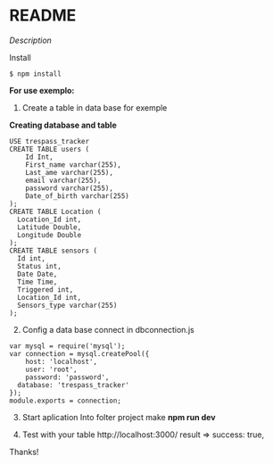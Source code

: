 # README #

*Description*


Install
```
$ npm install
```
**For use exemplo:**

 1. Create a table in data base for exemple

 **Creating database and table**
```
USE trespass_tracker
CREATE TABLE users (
    Id Int, 
    First_name varchar(255),
    Last_ame varchar(255),
    email varchar(255),
    password varchar(255),
    Date_of_birth varchar(255)
);
CREATE TABLE Location (
  Location_Id int,
  Latitude Double,
  Longitude Double
);  
CREATE TABLE sensors (
  Id int,
  Status int,
  Date Date,
  Time Time,
  Triggered int,
  Location_Id int,
  Sensors_type varchar(255)
);  

```
 2. Config a data base connect in dbconnection.js

```
var mysql = require('mysql');
var connection = mysql.createPool({
    host: 'localhost',
    user: 'root',
    password: 'password',
  database: 'trespass_tracker'
});
module.exports = connection;
```
 3. Start aplication
Into folter project make **npm run dev**

 4. Test with your table
http://localhost:3000/
result => success: true, 


Thanks!
